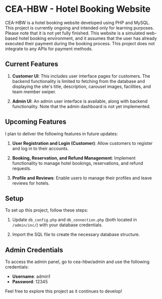 # CEA-HBW - Hotel Booking Website

CEA-HBW is a hotel booking website developed using PHP and MySQL. This project is currently ongoing and intended only for learning purposes. Please note that it is not yet fully finished. This website is a simulated web-based hotel booking environment, and it assumes that the user has already executed their payment during the booking process. This project does not integrate to any APIs for payment methods.

## Current Features

1. **Customer UI**: This includes user interface pages for customers. The backend functionality is limited to fetching from the database and displaying the site's title, description, carousel images, facilities, and team member swiper.

2. **Admin UI**: An admin user interface is available, along with backend functionality. Note that the admin dashboard is not yet implemented.

## Upcoming Features

I plan to deliver the following features in future updates:

1. **User Registration and Login (Customer)**: Allow customers to register and log in to their accounts.

2. **Booking, Reservation, and Refund Management**: Implement functionality to manage hotel bookings, reservations, and refund requests.

3. **Profile and Reviews**: Enable users to manage their profiles and leave reviews for hotels.

## Setup

To set up this project, follow these steps:

1. Update `db_config.php` and `db_connection.php` (both located in `/admin/inc/`) with your database credentials.

2. Import the SQL file to create the necessary database structure.

## Admin Credentials

To access the admin panel, go to cea-hbw/admin and use the following credentials:

- **Username**: admin1
- **Password**: 12345

Feel free to explore this project as it continues to develop!
